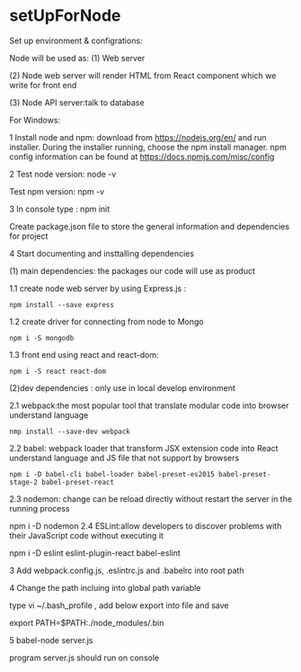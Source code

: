 # setUpForNode


Set up environment & configrations:

Node will be used as: (1) Web server

(2) Node web server will render HTML from React component which we write for front end

(3) Node API server:talk to database

For Windows:

1 Install node and npm: download from https://nodejs.org/en/ and run installer. During the installer running, choose the npm install manager. npm config information can be found at https://docs.npmjs.com/misc/config

2 Test node version: node -v

Test npm version: npm -v

3 In console type : npm init

Create package.json file to store the general information and dependencies for project

4 Start documenting and insttalling dependencies

(1) main dependencies: the packages our code will use as product

1.1 create node web server by using Express.js :

    npm install --save express
1.2 create driver for connecting from node to Mongo

    npm i -S mongodb
1.3 front end using react and react-dom:

    npm i -S react react-dom
(2)dev dependencies : only use in local develop environment

2.1 webpack:the most popular tool that translate modular code into browser understand language

    nmp install --save-dev webpack
2.2 babel: webpack loader that transform JSX extension code into React understand language and JS file that not support by browsers

    npm i -D babel-cli babel-loader babel-preset-es2015 babel-preset-stage-2 babel-preset-react
2.3 nodemon: change can be reload directly without restart the server in the running process

   npm i -D nodemon
2.4 ESLint:allow developers to discover problems with their JavaScript code without executing it

   npm i -D eslint eslint-plugin-react babel-eslint
   
   
 3 Add webpack.config.js, .eslintrc.js and .babelrc into root path
 
 4 Change the path incluing into global path variable
 
  type vi ~/.bash_profile , add below export into file and save
  
  export PATH=$PATH:./node_modules/.bin
  
 5 babel-node server.js
 
 program server.js should run on console
